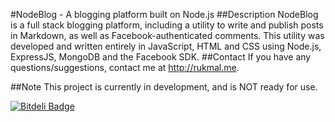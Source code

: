 #NodeBlog - A blogging platform built on Node.js
##Description
NodeBlog is a full stack blogging platform, including a utility to write and publish posts in Markdown, as well as Facebook-authenticated comments. This utility was developed and written entirely in JavaScript, HTML and CSS using Node.js, ExpressJS, MongoDB and the Facebook SDK.
##Contact
If you have any questions/suggestions, contact me at http://rukmal.me.

##Note
This project is currently in development, and is NOT ready for use.


[![Bitdeli Badge](https://d2weczhvl823v0.cloudfront.net/rukmal/nodeblog/trend.png)](https://bitdeli.com/free "Bitdeli Badge")


